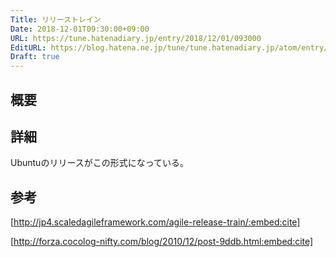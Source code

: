 ```yaml
---
Title: リリーストレイン
Date: 2018-12-01T09:30:00+09:00
URL: https://tune.hatenadiary.jp/entry/2018/12/01/093000
EditURL: https://blog.hatena.ne.jp/tune/tune.hatenadiary.jp/atom/entry/10257846132678327437
Draft: true
---
```


## 概要

## 詳細


Ubuntuのリリースがこの形式になっている。

## 参考

[http://jp4.scaledagileframework.com/agile-release-train/:embed:cite]


[http://forza.cocolog-nifty.com/blog/2010/12/post-9ddb.html:embed:cite]

